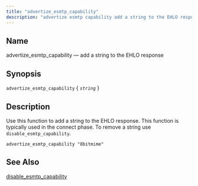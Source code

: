 ```yaml
---
title: "advertize_esmtp_capability"
description: "advertize esmtp capability add a string to the EHLO response advertize esmtp capability string Use this function to add a string to the EHLO response This function is typically used in the connect phase To remove a string use disable esmtp capability Example 16 3 advertize esmtp capability example disable..."
---
```


<a name="sieve.ref.advertize_esmtp_capability"></a> 
## Name

advertize_esmtp_capability — add a string to the EHLO response

## Synopsis

`advertize_esmtp_capability` { *`string`* }

<a name="idp28537456"></a> 
## Description

Use this function to add a string to the EHLO response. This function is typically used in the connect phase. To remove a string use `disable_esmtp_capability`.

<a name="example.advertize_esmtp_capability"></a> 


`advertize_esmtp_capability "8bitmime"`
<a name="idp28542320"></a> 
## See Also

[disable_esmtp_capability](/momentum/3/3-reference/sieve-ref-disable-esmtp-capability)